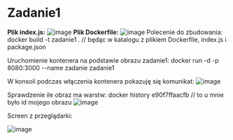 # Zadanie1
**Plik  index.js:**
![image](https://github.com/MarcineQu/Zadanie1/assets/83167368/8fa4cac5-cdfc-4745-8618-4220c9527398)
**Plik Dockerfile:**
![image](https://github.com/MarcineQu/Zadanie1/assets/83167368/668bdbcd-afa2-4d80-93cc-3947bdbabf58)
Polecenie do zbudowania:
docker build -t zadanie1 . // będąc w katalogu z plikiem Dockerfile, index.js i package.json

Uruchomienie kontenera na podstawie obrazu zadanie1:
docker run -d -p 8080:3000 --name zadanie zadanie1

W konsoli podczas włączenia kontenera pokazuję się komunikat:
![image](https://github.com/MarcineQu/Zadanie1/assets/83167368/c5fd24dc-6aa5-4d31-be93-d0bdd8f20246)

Sprawdzenie ile obraz ma warstw:
docker history e90f7ffaacfb  // to u mnie było id mojego obrazu
![image](https://github.com/MarcineQu/Zadanie1/assets/83167368/f195ab54-4fa6-48e7-a7c3-2e4e87e87e9d)


Screen z przeglądarki:

![image](https://github.com/MarcineQu/Zadanie1/assets/83167368/93edecc9-ba21-4328-8c5f-eeae8df617a2)
